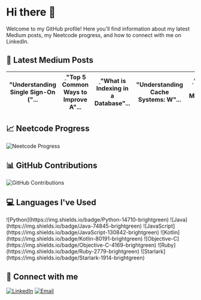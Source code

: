 # Hi there 👋

Welcome to my GitHub profile! Here you'll find information about my latest Medium posts, my Neetcode progress, and how to connect with me on LinkedIn.

## 📖 Latest Medium Posts
<!-- BLOG-POST-THUMBNAILS:START -->
<table style="border-spacing: 0; border-collapse: separate;"><thead><tr>
  <th>
    <a href="https://medium.com/@jain.yash1909/understanding-single-sign-on-sso-ca7aae32bdcd?source=rss-572bb85fdb------2" style="height:160px; width:130px">
      <img src="https://miro.medium.com/v2/resize:fit:712/1*yiw8smZDlNLmGgDyzWXdQg.png" alt="" >
    </a>
<span>"Understanding Single Sign-On ("...   </span></th>
  <th>
    <a href="https://medium.com/@jain.yash1909/top-5-common-ways-to-improve-api-performance-c259860ba5d9?source=rss-572bb85fdb------2" style="height:160px; width:130px">
      <img src="https://miro.medium.com/v2/resize:fit:1200/1*Y1Kc3-p3zOj2EgLRrdAE_w.png" alt="" >
    </a>
<span>"Top 5 Common Ways to Improve A"...   </span></th>
  <th>
    <a href="https://medium.com/@jain.yash1909/what-is-indexing-in-a-database-and-why-is-it-important-7d8b686c9efa?source=rss-572bb85fdb------2" style="height:160px; width:130px">
      <img src="https://miro.medium.com/v2/resize:fit:1087/1*1y9MLt5YWL4dnytIRuMObA.png" alt="" >
    </a>
<span>"What is Indexing in a Database"...   </span></th>
  <th>
    <a href="https://medium.com/@jain.yash1909/understanding-cache-systems-what-they-are-how-to-build-them-and-their-advantages-39dc33cef69b?source=rss-572bb85fdb------2" style="height:160px; width:130px">
      <img src="https://miro.medium.com/v2/resize:fit:998/1*99HRHh-fYdlnLuTtHjaIQg.png" alt="" >
    </a>
<span>"Understanding Cache Systems: W"...   </span></th>
  <th>
    <a href="https://medium.com/@jain.yash1909/monolithic-vs-microservices-architecture-understanding-the-key-differences-7ddf328565d0?source=rss-572bb85fdb------2" style="height:160px; width:130px">
      <img src="https://miro.medium.com/v2/resize:fit:1030/1*qCD-W51kRsI-PRqMtZsxmA.jpeg" alt="" >
    </a>
<span>"Monolithic vs. Microservices A"...   </span></th>
</tr></thead></table>
<!-- BLOG-POST-THUMBNAILS:END -->

## 📈 Neetcode Progress
![Neetcode Progress](https://progress-bar.dev/56?title=completed&width=200)

## 📊 GitHub Contributions
![GitHub Contributions](https://ghchart.rshah.org/dicusa)

## 💻 Languages I've Used
<!-- LANGUAGES-USED-START -->
<p>![Python](https://img.shields.io/badge/Python-14710-brightgreen) 
  ![Java](https://img.shields.io/badge/Java-74845-brightgreen) 
  ![JavaScript](https://img.shields.io/badge/JavaScript-130842-brightgreen) 
  ![Kotlin](https://img.shields.io/badge/Kotlin-80191-brightgreen) 
  ![Objective-C](https://img.shields.io/badge/Objective-C-4169-brightgreen) 
  ![Ruby](https://img.shields.io/badge/Ruby-2779-brightgreen) 
  ![Starlark](https://img.shields.io/badge/Starlark-1914-brightgreen)</p>
<!-- LANGUAGES-USED-END -->

## 🔗 Connect with me
[![LinkedIn](https://img.shields.io/badge/LinkedIn-Connect-blue)](https://www.linkedin.com/in/yash-jain-869144b1/)
[![Email](https://img.shields.io/badge/Email-Connect-orange)](mailto:jain.yash1909@gmail.com)





